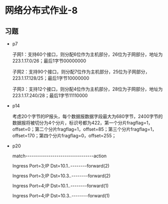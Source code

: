 # 网络分布式作业-8

## 习题

* p7

  子网1：支持60个接口，则分配6位作为主机部分，26位为子网部分，地址为223.1.17.0/26；最后1字节00000000
  
  子网2：支持90个接口，则分配7位作为主机部分，25位为子网部分，223.1.17.128/25；最后1字节10000000
  
  子网3：支持12个接口，则分配4位作为主机部分，28位为子网部分，地址为223.1.17.240/28；最后1字节11110000

* p14

  考虑20个字节的IP报头，每个数据报数据字段最大为680字节，2400字节的数据报将被切分为4个分片，标识号都为422，第一个分片fragflag=1，offset=0；第二个分片fragflag=1，offset=85；第三个分片fragflag=1，offset=170；第四个分片fragflag=0，offset=255；


* p20

  match---------------------------------action

  Ingress Port=3;IP Dst=10.1.*.*--------forward(2)

   Ingress Port=3;IP Dst=10.3.*.*--------forward(2)

  Ingress Port=4;IP Dst=10.1.*.*--------forward(1)

   Ingress Port=4;IP Dst=10.3.*.*--------forward(1)
  
   
    
    
